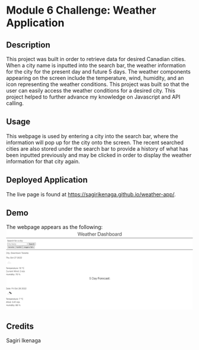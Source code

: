 # Module 6 Challenge: Weather Application 

## Description

This project was built in order to retrieve data for desired Canadian cities. When a city name is inputted into the search bar, the weather information for the city for the present day and future 5 days. The weather components appearing on the screen include the temperature, wind, humidity, and an icon representing the weather conditions. This project was built so that the user can easily access the weather conditions for a desired city. This project helped to further advance my knowledge on Javascript and API calling.

## Usage

This webpage is used by entering a city into the search bar, where the information will pop up for the city onto the screen. The recent searched cities are also stored under the search bar to provide a history of what has been inputted previously and may be clicked in order to display the weather information for that city again.

## Deployed Application

The live page is found at https://sagirikenaga.github.io/weather-app/. 

## Demo

The webpage appears as the following:
![image](./assets/images/mod6.png)

## Credits

Sagiri Ikenaga

